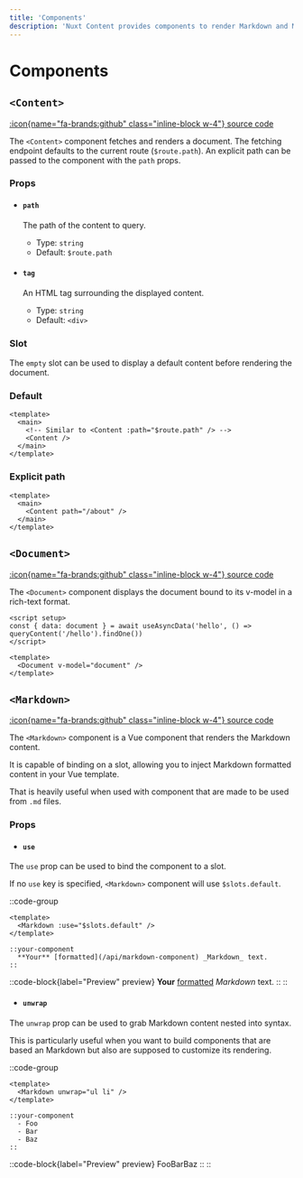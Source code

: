 ```yaml
---
title: 'Components'
description: 'Nuxt Content provides components to render Markdown and MDC.'
---
```


# Components

## `<Content>`

[:icon{name="fa-brands:github" class="inline-block w-4"} source code](https://github.com/nuxt/content/blob/main/src/runtime/components/Content.vue)

The `<Content>` component fetches and renders a document. The fetching endpoint defaults to the current route (`$route.path`). An explicit path can be passed to the component with the `path` props.

### Props

- #### `path`

  The path of the content to query.
  - Type: `string`
  - Default: `$route.path`

- #### `tag`

  An HTML tag surrounding the displayed content.
  - Type: `string`
  - Default: `<div>`

### Slot

The `empty` slot can be used to display a default content before rendering the document.

### Default

```vue [pages/[...slug.vue]]
<template>
  <main>
    <!-- Similar to <Content :path="$route.path" /> -->
    <Content />
  </main>
</template>
```

### Explicit path

```vue [app.vue]
<template>
  <main>
    <Content path="/about" />
  </main>
</template>
```

## `<Document>`

[:icon{name="fa-brands:github" class="inline-block w-4"} source code](https://github.com/nuxt/content/blob/main/src/runtime/components/Document.vue)

The `<Document>` component displays the document bound to its v-model in a rich-text format.

```vue [app.vue]
<script setup>
const { data: document } = await useAsyncData('hello', () => queryContent('/hello').findOne())
</script>

<template>
  <Document v-model="document" />
</template>
```

## `<Markdown>`

[:icon{name="fa-brands:github" class="inline-block w-4"} source code](https://github.com/nuxt/content/blob/main/src/runtime/components/Markdown.vue)

The `<Markdown>` component is a Vue component that renders the Markdown content.

It is capable of binding on a slot, allowing you to inject Markdown formatted content in your Vue template.

That is heavily useful when used with component that are made to be used from `.md` files.

### Props

- #### `use`

The `use` prop can be used to bind the component to a slot.

If no `use` key is specified, `<Markdown>` component will use `$slots.default`.

::code-group
  ```vue [Component]
  <template>
    <Markdown :use="$slots.default" />
  </template>
  ```

  ```vue [Markdown]
  ::your-component
    **Your** [formatted](/api/markdown-component) _Markdown_ text.
  ::
  ```

  ::code-block{label="Preview" preview}
  **Your** [formatted](/api/markdown-component) _Markdown_ text.
  ::
::

- #### `unwrap`

The `unwrap` prop can be used to grab Markdown content nested into syntax.

This is particularly useful when you want to build components that are based an Markdown but also are supposed to customize its rendering.

::code-group
  ```vue [Component]
  <template>
    <Markdown unwrap="ul li" />
  </template>
  ```

  ```vue [Markdown]
  ::your-component
    - Foo
    - Bar
    - Baz
  ::
  ```

  ::code-block{label="Preview" preview}
  FooBarBaz
  ::
::
